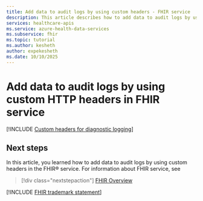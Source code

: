 ```yaml
---
title: Add data to audit logs by using custom headers - FHIR service
description: This article describes how to add data to audit logs by using custom HTTP headers in FHIR service.
services: healthcare-apis
ms.service: azure-health-data-services
ms.subservice: fhir
ms.topic: tutorial
ms.author: kesheth
author: expekesheth
ms.date: 10/10/2025
---
```

 
# Add data to audit logs by using custom HTTP headers in FHIR service 

[!INCLUDE [Custom headers for diagnostic logging](../includes/custom-header-auditlog.md)]
    
## Next steps

In this article, you learned how to add data to audit logs by using custom headers in the FHIR&reg; service. For information about FHIR service, see

>[!div class="nextstepaction"]
>[FHIR Overview](overview.md)

[!INCLUDE [FHIR trademark statement](../includes/healthcare-apis-fhir-trademark.md)]


